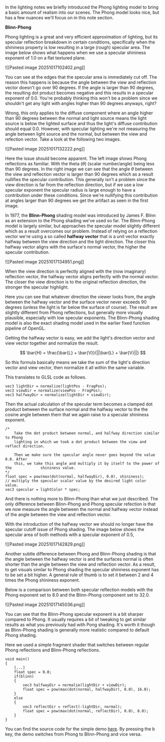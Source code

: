 
In the lighting notes we briefly introduced the Phong lighting model to bring a basic amount of realism into our scenes. The Phong model looks nice, but has a few nuances we'll focus on in this note section.

**Blinn-Phong**

Phong lighting is a great and very efficient approximation of lighting, but its specular reflection breakdown in certain conditions, specifically when the shininess property is low resulting in a large (rough) specular area. 
The image below shows what happens when we use a specular shininess exponent of 1.0 on a flat textured plane. 

![[Pasted image 20251017102402.png]]

You can see at the edges that the specular area is immediately cut off. The reason this happens is because the angle between the view and reflection vector doesn't go over 90 degrees. If the angle is larger than 90 degrees, the resulting dot product becomes negative and this results in a specular exponent of 0.0. You're probably thinking this won't be a problem since we shouldn't get any light with angles higher than 90 degrees anyways, right?

Wrong, this only applies to the diffuse component where an angle higher than 90 degrees between the normal and light source means the light source is below the lighted surface and thus the light's diffuse contribution should equal 0.0. However, with specular lighting we're not measuring the angle between light source and the normal, but between the view and refection vector. Take a look at the following two images. 

![[Pasted image 20251017132222.png]]

Here the issue should become apparent. The left image shows Phong reflections as familiar. With the theta ($\theta$) (scalar number/angle) being less than 90 degrees. In the right image we can see that the angle $\theta$ between the view and reflection vector is larger than 90 degrees which as a result nullifies the specular contribution. This generally isn't a problem since the view direction is far from the reflection direction, but if we use a low specular exponent the specular radius is large enough to have a contribution under these conditions. Since we're nullifying this contribution at angles larger than 90 degrees we get the artifact as seen in the first image. 

In 1977, the **Blinn-Phong** shading model was introduced by James F. Blinn as an extension to the Phong shading we've used so far. The Blinn-Phong model is largely similar, but approaches the specular model slightly different which as a result overcomes our problem. Instead of relying on a reflection vector we're using a so called **halfway vector** that is a unit vector exactly halfway between the view direction and the light direction. The closer this halfway vector aligns with the surface's normal vector, the higher the specular contribution. 

![[Pasted image 20251017134951.png]]

When the view direction is perfectly aligned with the (now imaginary) reflection vector, the halfway vector aligns perfectly with the normal vector. The closer the view direction is to the original reflection direction, the stronger the specular highlight. 

Here you can see that whatever direction the viewer looks from, the angle between the halfway vector and the surface vector never exceeds 90 degrees (unless the light is far below the surface of course). The result are slightly different from Phong reflections, but generally more visually plausible, especially with low specular exponents. The Blinn-Phong shading model is also the exact shading model used in the earlier fixed function pipeline of OpenGL. 

Getting the halfway vector is easy, we add the light's direction vector and view vector together and normalize the result. 

$$
		\bar{H} = \frac{\bar{L} + \bar{V}}{||\bar{L} + \bar{V}||}  
$$


So this formula basically means we take the sum of the light's direction vector and view vector, then normalize it all within the same variable. 

This translates to GLSL code as follows.

```
vec3 lightDir = normalize(lightPos - FragPos);
vec3 viewDir = normalize(viewPos - FragPos);
vec3 halfwayDir = normalize(lightDir + viewDir);
```

Then the actual calculation of the specular term becomes a clamped dot product between the surface normal and the halfway vector to the the cosine angle between them that we again raise to a specular shininess exponent. 

```
/* 
	Take the dot product between normal, and halfway direction similar to Phong
	lighting in which we took a dot product between the view and reflect direction.
	
	Then we make sure the specular angle never goes beyond the value 0.0. After
	this, we take this angle and multiply it by itself to the power of the             shininess value.
*/
float spec = pow(max(dot(normal, halfwayDir), 0.0), shininess);
// multiply the specular scalar value by the desired light color value.
vec3 specular = lightColor * spec;
```

And there is nothing more to Blinn-Phong than what we just described. The only difference between Blinn-Phong and Phong specular refection is that we now measure the angle between the normal and halfway vector instead of the angle between the view and reflection vector. 

With the introduction of the halfway vector we should no longer have the specular cutoff issue of Phong shading. The image below shows the specular area of both methods with a specular exponent of 0.5, 

![[Pasted image 20251017142829.png]]


Another subtle difference between Phong and Blinn-Phong shading is that the angle between the halfway vector is and the surfaces normal is often shorter than the angle between the view and reflection vector. As a result, to get visuals similar to Phong shading the specular shininess exponent has to be set a bit higher. A general rule of thumb is to set it between 2 and 4 times the Phong shininess exponent. 

Below is a comparison between both specular reflection models with the Phong exponent set to 8.0 and the Blinn-Phong component set to 32.0.

![[Pasted image 20251017145036.png]]

You can see that the Blinn-Phong specular exponent is a bit sharper compared to Phong. It usually requires a bit of tweaking to get similar results as what you previously had with Pong shading. It's worth it though as Blinn-Phong shading is generally more realistic compared to default Phong shading. 

Here we used a simple fragment shader that switches between regular Phong reflections and Blinn-Phong reflections. 

```
void main()
{
	[...]
	float spec = 0.0;
	if(blinn)
	{
		vec3 halfwayDir = normalie(lightDir + viewDir);
		float spec = pow(max(dot(normal, halfwayDir), 0.0), 16.0);
	}
	else
	{
		vec3 reflectDir = reflect(-lightDir, normal);
		float spec = pow(max(dot(normal, reflectDir), 0.0), 8.0);
	}
}
```

You can find the source code for the simple demo [here](https://learnopengl.com/code_viewer_gh.php?code=src/5.advanced_lighting/1.advanced_lighting/advanced_lighting.cpp). By pressing the b key, the demo switches from Phong to Blinn-Phong and vice versa. 

